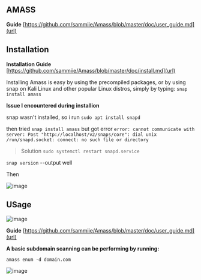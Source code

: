 ## AMASS

**Guide** [https://github.com/sammiie/Amass/blob/master/doc/user_guide.md](url)

## Installation

**Installation Guide** [https://github.com/sammiie/Amass/blob/master/doc/install.md](url)

Installing Amass is easy by using the precompiled packages, or by using snap on Kali Linux and other popular Linux distros, simply by typing:
`snap install amass`

**Issue I encountered during installion**

snap wasn't installed, so i run `sudo apt install snapd`

then tried `snap install amass` but got error `error: cannot communicate with server: Post "http://localhost/v2/snaps/core": dial unix /run/snapd.socket: connect: no such file or directory`

>Solution
`sudo systemctl restart snapd.service`

`snap version` --output well

Then

![image](https://user-images.githubusercontent.com/16500435/104118513-01459000-532a-11eb-8183-5722b36d2ec6.png)


## USage

![image](https://user-images.githubusercontent.com/16500435/104118628-d0b22600-532a-11eb-81a7-ed5a21b9447a.png)

**Guide** [https://github.com/sammiie/Amass/blob/master/doc/user_guide.md](url)


**A basic subdomain scanning can be performing by running:**

`amass enum -d domain.com`

![image](https://user-images.githubusercontent.com/16500435/104119186-1e7c5d80-532e-11eb-8ebe-008c96985acd.png)
